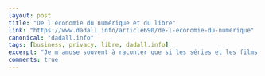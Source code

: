 ```yaml
---
layout: post
title: "De l'économie du numérique et du libre"
link: "https://www.dadall.info/article690/de-l-economie-du-numerique"
canonical: "dadall.info"
tags: [business, privacy, libre, dadall.info]
excerpt: "Je m'amuse souvent à raconter que si les séries et les films se ressemblent beaucoup, ce n'est pas uniquement parce que le temps passe et qu'on se lasse des vieilles ficelles, c'est aussi parce que les énormes investissements engagés dans ces productions culturelles sont basés sur des dossiers mettant en avant le respect d'un certain nombre de 'bonnes pratiques' captant l'attention du plus gros panel possible de consommateurs ciblés."
comments: true
---
```

